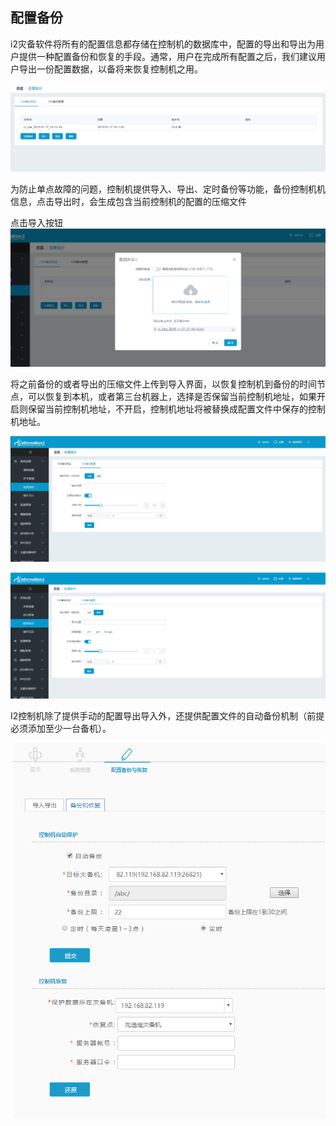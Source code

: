 ## 配置备份

i2灾备软件将所有的配置信息都存储在控制机的数据库中，配置的导出和导出为用户提供一种配置备份和恢复的手段。通常，用户在完成所有配置之后，我们建议用户导出一份配置数据，以备将来恢复控制机之用。

![](/assets/V7.1.2019011709.png)

为防止单点故障的问题，控制机提供导入、导出、定时备份等功能，备份控制机机信息，点击导出时，会生成包含当前控制机的配置的压缩文件

点击导入按钮
![](/assets/V7.1.2019011707.png)

将之前备份的或者导出的压缩文件上传到导入界面，以恢复控制机到备份的时间节点，可以恢复到本机，或者第三台机器上，选择是否保留当前控制机地址，如果开启则保留当前控制机地址，不开启，控制机地址将被替换成配置文件中保存的控制机地址。

![](/assets/V7.1.2019011705.jpg)


![](/assets/V7.1.2019011706.png)



I2控制机除了提供手动的配置导出导入外，还提供配置文件的自动备份机制（前提必须添加至少一台备机）。

![](/assets/V6.121443.png)

